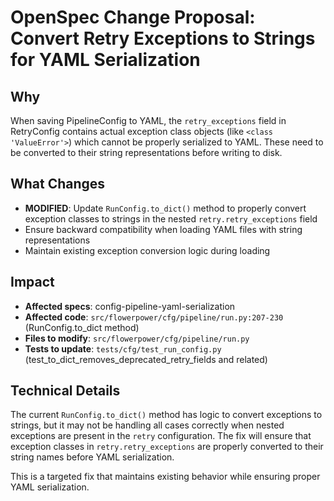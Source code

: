 # OpenSpec Change Proposal: Convert Retry Exceptions to Strings for YAML Serialization

## Why
When saving PipelineConfig to YAML, the `retry_exceptions` field in RetryConfig contains actual exception class objects (like `<class 'ValueError'>`) which cannot be properly serialized to YAML. These need to be converted to their string representations before writing to disk.

## What Changes
- **MODIFIED**: Update `RunConfig.to_dict()` method to properly convert exception classes to strings in the nested `retry.retry_exceptions` field
- Ensure backward compatibility when loading YAML files with string representations
- Maintain existing exception conversion logic during loading

## Impact
- **Affected specs**: config-pipeline-yaml-serialization
- **Affected code**: `src/flowerpower/cfg/pipeline/run.py:207-230` (RunConfig.to_dict method)
- **Files to modify**: `src/flowerpower/cfg/pipeline/run.py`
- **Tests to update**: `tests/cfg/test_run_config.py` (test_to_dict_removes_deprecated_retry_fields and related)

## Technical Details
The current `RunConfig.to_dict()` method has logic to convert exceptions to strings, but it may not be handling all cases correctly when nested exceptions are present in the `retry` configuration. The fix will ensure that exception classes in `retry.retry_exceptions` are properly converted to their string names before YAML serialization.

This is a targeted fix that maintains existing behavior while ensuring proper YAML serialization.